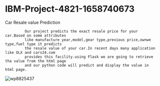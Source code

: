 # IBM-Project-4821-1658740673
Car Resale value Prediction
     
             Our project predicts the exact resale price for your car.Based on some attributes 
             like manufacture year,model,gear type,previous price,ownwe type,fuel type it predicts
             the resale value of your car.In recent days many application like OLX and cars24.com 
             provides this facility.using Flask we are going to retrieve tha value from the html page
             and our python code will predict and display the value in html page.
![wp8825437](https://user-images.githubusercontent.com/102540976/194828988-469f5cf3-1228-40d2-80f9-b4d2ad28e743.jpg)

